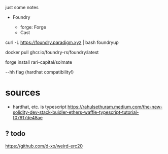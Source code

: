 

just some notes

* Foundry

    * forge: Forge
    * Cast

curl -L https://foundry.paradigm.xyz | bash
foundryup

docker pull ghcr.io/foundry-rs/foundry:latest

forge install rari-capital/solmate

--hh flag (hardhat compatibility!)

# sources
* hardhat, etc. is typescript
https://rahulsethuram.medium.com/the-new-solidity-dev-stack-buidler-ethers-waffle-typescript-tutorial-f07917de48ae

## ? todo
https://github.com/d-xo/weird-erc20
